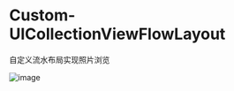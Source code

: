 # Custom-UICollectionViewFlowLayout
自定义流水布局实现照片浏览

![image](https://github.com/kouliang/Custom-UICollectionViewFlowLayout/blob/master/image/1.gif)
